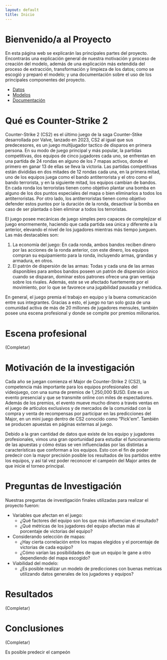 ```yaml
---
layout: default
title: Inicio
---
```


# Bienvenido/a al Proyecto

En esta página web se explicarán las principales partes del proyecto. Encontrarás una explicación general de nuestra motivación y proceso de creación del modelo, además de una explicación más extendida del proceso de extracción, transformación y limpieza de los datos; como se escogió y preparó el modelo; y una documentación sobre el uso de los principales componentes del proyecto. 

- [Datos](datos/)
- [Modelos](modelo/)
- [Documentación](documentacion/)

# Qué es Counter-Strike 2

Counter-Strike 2 (CS2) es el último juego de la saga Counter-Stike desarrollada por Valve, lanzado en 2023, CS2 al igual que sus predecesores, es un juego multijugador tactico de disparos en primera persona. En su modo de juego principal y más popular, la partidas competitivas, dos equipos de cinco jugadores cada uno, se enfrentan en una partida de 24 rondas en alguno de los 7 mapas activos, donde el primero en ganar 13 de ellas se lleva la victoria. Las partidas competitivas están divididas en dos mitades de 12 rondas cada una, en la primera mitad, uno de los equipos juega como el bando antiterrorista y el otro como el bando terrorista, y en la siguiente mitad, los equipos cambian de bandos. En cada ronda los terroristas tienen como objetivo plantar una bomba en alguno de los dos puntos especiales del mapa o bien eliminarlos a todos los antiterroristas. Por otro lado, los antiterroristas tienen como objetivo defender estos puntos por la duración de la ronda, desactivar la bomba en caso de ser plantada o bien eliminar a todos los terroristas.

El juego posee mecánicas de juego simples pero capaces de complejizar el juego enormemente, haciendo que cada partida sea única y diferente a la anterior, elevando el nivel de los jugadores mientras más tiempo jueguen. Las más destacables son:

1. La economía del juego: En cada ronda, ambos bandos reciben dinero por las acciones de la ronda anterior, con este dinero, los equipos compran su equipamiento para la ronda, incluyendo armas, grandas y armadura, en otros.
2. El patrón de dispersión de las armas: Todas y cada una de las armas disponibles para ambos bandos poseen un patrón de dispersión único cuando se disparan, dominar estos patrones ofrece una gran ventaja sobre los rivales. Además, este se ve afectado fuertemente por el movimiento, por lo que se favorece una jugabilidad pausada y metódica.

En general, el juego premia el trabajo en equipo y la buena comunicación entre sus integrantes. Gracias a esto, el juego no tan solo goza de una comunidad activa de más de 20 millones de jugadores mensules, también posee una escena profesional y donde se compite por premios millonarios.

# Escena profesional

(Completar)

# Motivación de la investigación

Cada año se juegan  comienza el Major de Counter-Strike 2 (CS2), la competencia más importante para los equipos profesionales del videojuego, con una suma de premios de 1,250,000 $USD. Este es un evento presencial y que se transmite online con miles de espectadores. Además de los premios, el evento mueve mucho dinero a través ventas en el juego de artículos exclusivos y de mercados de la comunidad con la compra y venta de recompensas por participar en las predicciones del Major, en un mini juego dentro de CS2 conocido como “Pick'em”. También se producen apuestas en páginas externas al juego.

Debido a la gran cantidad de datos que existe de los equipo y jugadores profesionales, vimos una gran oportunidad para estudiar el funcionamiento de las apuestas y cómo éstas se ven influenciadas por las distintas a características que conforman a los equipos. Esto con el fin de poder predecir con la mayor precisión posible los resultados de los partidos entre los equipos, y así tal vez poder reconocer el campeón del Major antes de que inicie el torneo principal.

# Preguntas de Investigación

Nuestras preguntas de investigación finales utilizadas para realizar el proyecto fueron:

+ Variables que afectan en el juego:
    + ¿Qué factores del equipo son los que más influencian el resultado?
    + ¿Qué métricas de los jugadores del equipo afectan más al porcentaje de victorias del equipo?
+ Considerando selección de mapas:
    + ¿Hay cierta correlación entre los mapas elegidos y el porcentaje de victorias de cada equipo?
    + ¿Cómo varían las posibilidades de que un equipo le gane a otro dependiendo del mapa escogido?
+ Viabilidad del modelo:
    + ¿Es posible realizar un modelo de predicciones con buenas metricas utilizando datos generales de los jugadores y equipos?

# Resultados

(Completar)

# Conclusiones

(Completar)

Es posible predecir el campeón